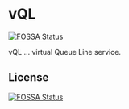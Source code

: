 # vQL
[![FOSSA Status](https://app.fossa.com/api/projects/git%2Bgithub.com%2FvQL-OSS%2Fvql.svg?type=shield)](https://app.fossa.com/projects/git%2Bgithub.com%2FvQL-OSS%2Fvql?ref=badge_shield)

vQL ... virtual Queue Line service.


## License
[![FOSSA Status](https://app.fossa.com/api/projects/git%2Bgithub.com%2FvQL-OSS%2Fvql.svg?type=large)](https://app.fossa.com/projects/git%2Bgithub.com%2FvQL-OSS%2Fvql?ref=badge_large)